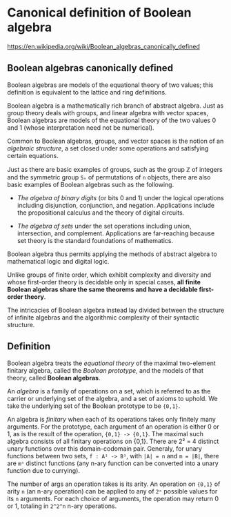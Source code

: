 # Canonical definition of Boolean algebra

https://en.wikipedia.org/wiki/Boolean_algebras_canonically_defined

## Boolean algebras canonically defined

Boolean algebras are models of the equational theory of two values; 
this definition is equivalent to the lattice and ring definitions.

Boolean algebra is a mathematically rich branch of abstract algebra. Just as group theory deals with groups, and linear algebra with vector spaces, Boolean algebras are models of the equational theory of the two values 0 and 1 (whose interpretation need not be numerical).

Common to Boolean algebras, groups, and vector spaces is the notion of an *algebraic structure*, a set closed under some operations and satisfying certain equations.

Just as there are basic examples of groups, such as the group ℤ of integers and the symmetric group `Sₙ` of permutations of `n` objects, there are also basic examples of Boolean algebras such as the following.

* *The algebra of binary digits* 
(or bits 0 and 1) 
under the logical operations including 
disjunction, conjunction, and negation. 
Applications include the propositional calculus 
and the theory of digital circuits.

* *The algebra of sets* 
under the set operations including 
union, intersection, and complement. 
Applications are far-reaching because 
set theory is the standard foundations of mathematics.

Boolean algebra thus permits applying the methods of 
abstract algebra to mathematical logic and digital logic.

Unlike groups of finite order, which exhibit complexity and diversity and whose first-order theory is decidable only in special cases, **all finite Boolean algebras share the same theorems and have a decidable first-order theory**.

The intricacies of Boolean algebra instead lay divided between the structure 
of infinite algebras and the algorithmic complexity of their syntactic structure.

## Definition

Boolean algebra treats the *equational theory* of the maximal two-element finitary algebra, called the *Boolean prototype*, and the models of that theory, called **Boolean algebras**.

An *algebra* is a family of operations on a set, which is referred to as the carrier or underlying set of the algebra, and a set of axioms to uphold. We take the underlying set of the Boolean prototype to be `{0,1}`.

An algebra is *finitary* when each of its operations takes only finitely many arguments. For the prototype, each argument of an operation is either 0 or 1, as is the result of the operation, `{0,1} -> {0,1}`. The maximal such algebra consists of all finitary operations on {0,1}. There are 2² = 4 distinct unary functions over this domain-codomain pair. Generaly, for unary functions between two sets, `f : A¹ -> B¹`, with `|A| = n` and `m = |B|`, there are `mⁿ` distinct functions (any n-ary function can be converted into a unary function due to currying).

The number of args an operation takes is its arity. An operation on `{0,1}` of arity `n` (an n-ary operation) can be applied to any of `2ⁿ` possible values for its `n` arguments. For each choice of arguments, the operation may return 0 or 1, totaling in `2^2^n` n-ary operations.
